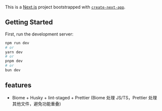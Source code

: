 This is a [Next.js](https://nextjs.org) project bootstrapped with [`create-next-app`](https://nextjs.org/docs/app/api-reference/cli/create-next-app).

## Getting Started

First, run the development server:

```bash
npm run dev
# or
yarn dev
# or
pnpm dev
# or
bun dev
```

## features

- Biome + Husky + lint-staged + Prettier (Biome 处理 JS/TS，Prettier 处理其他文件，避免功能重叠)
